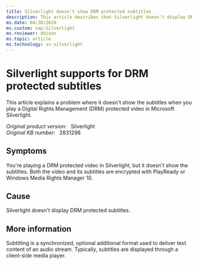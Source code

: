 ```yaml
---
title: Silverlight doesn't show DRM protected subtitles
description: This article describes that Silverlight doesn't display DRM protected subtitles.
ms.date: 04/30/2020
ms.custom: sap:Silverlight
ms.reviewer: ddixon
ms.topic: article
ms.technology: vs-silverlight
---
```

# Silverlight supports for DRM protected subtitles

This article explains a problem where it doesn't show the subtitles when you play a Digital Rights Management (DRM) protected video in Microsoft Silverlight.

_Original product version:_ &nbsp; Silverlight  
_Original KB number:_ &nbsp; 2831298

## Symptoms

You're playing a DRM protected video in Silverlight, but it doesn't show the subtitles. Both the video and its subtitles are encrypted with PlayReady or Windows Media Rights Manager 10.

## Cause

Silverlight doesn't display DRM protected subtitles.

## More information

Subtitling is a synchronized, optional additional format used to deliver text content of an audio stream. Typically, subtitles are displayed through a client-side media player.
